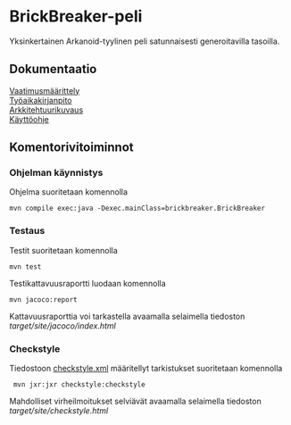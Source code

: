 # BrickBreaker-peli

Yksinkertainen Arkanoid-tyylinen peli satunnaisesti generoitavilla tasoilla.

## Dokumentaatio
[Vaatimusmäärittely](https://github.com/JakeKallioniemi/ot-harjoitustyo/blob/master/dokumentaatio/vaatimusmaarittely.md)  
[Työaikakirjanpito](https://github.com/JakeKallioniemi/ot-harjoitustyo/blob/master/dokumentaatio/tyoaikakirjanpito.md)  
[Arkkitehtuurikuvaus](https://github.com/JakeKallioniemi/ot-harjoitustyo/blob/master/dokumentaatio/arkkitehtuuri.md)  
[Käyttöohje](https://github.com/JakeKallioniemi/ot-harjoitustyo/blob/master/dokumentaatio/kayttoohje.md)

## Komentorivitoiminnot

### Ohjelman käynnistys

Ohjelma suoritetaan komennolla

```
mvn compile exec:java -Dexec.mainClass=brickbreaker.BrickBreaker
```
### Testaus

Testit suoritetaan komennolla

```
mvn test
```

Testikattavuusraportti luodaan komennolla

```
mvn jacoco:report
```

Kattavuusraporttia voi tarkastella avaamalla selaimella tiedoston _target/site/jacoco/index.html_

### Checkstyle

Tiedostoon [checkstyle.xml](https://github.com/JakeKallioniemi/ot-harjoitustyo/blob/master/BrickBreaker/checkstyle.xml) määritellyt tarkistukset suoritetaan komennolla

```
 mvn jxr:jxr checkstyle:checkstyle
```

Mahdolliset virheilmoitukset selviävät avaamalla selaimella tiedoston _target/site/checkstyle.html_
